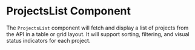 # ProjectsList Component

The `ProjectsList` component will fetch and display a list of projects from the API in a table or grid layout. It will support sorting, filtering, and visual status indicators for each project. 